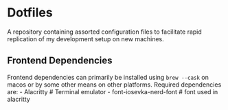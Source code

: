 # Dotfiles

A repository containing assorted configuration files to facilitate rapid
replication of my development setup on new machines.

## Frontend Dependencies

Frontend dependencies can primarily be installed using `brew --cask` on macos or by some other means on other platforms.
Required dependencies are: - Alacritty # Terminal emulator - font-iosevka-nerd-font # font used in alacritty
